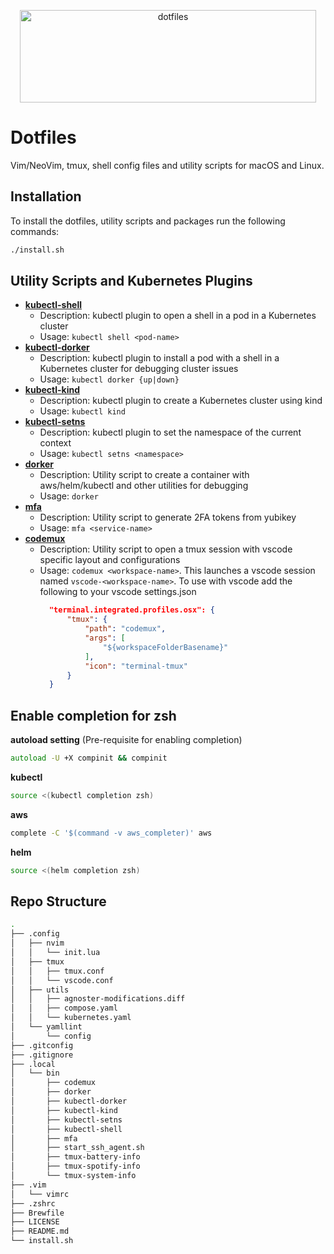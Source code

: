 <p align="center">
  <img src="https://dotfiles.github.io/images/dotfiles-logo.png" alt="dotfiles" width="474" height="148" />
</p>

# Dotfiles

Vim/NeoVim, tmux, shell config files and utility scripts for macOS and Linux.

## Installation

To install the dotfiles, utility scripts and packages run the following commands:

```bash
./install.sh
```

## Utility Scripts and Kubernetes Plugins

- [**kubectl-shell**](.local/bin/kubectl-shell)
  - Description: kubectl plugin to open a shell in a pod in a Kubernetes cluster
  - Usage: `kubectl shell <pod-name>`
- [**kubectl-dorker**](.local/bin/kubectl-dorker)
  - Description: kubectl plugin to install a pod with a shell in a Kubernetes cluster for debugging cluster issues
  - Usage: `kubectl dorker {up|down}`
- [**kubectl-kind**](.local/bin/kubectl-kind)
  - Description: kubectl plugin to create a Kubernetes cluster using kind
  - Usage: `kubectl kind`
- [**kubectl-setns**](.local/bin/kubectl-setns)
  - Description: kubectl plugin to set the namespace of the current context
  - Usage: `kubectl setns <namespace>`
- [**dorker**](.local/bin/dorker)
  - Description: Utility script to create a container with aws/helm/kubectl and other utilities for debugging
  - Usage: `dorker`
- [**mfa**](.local/bin/mfa)
  - Description: Utility script to generate 2FA tokens from yubikey
  - Usage: `mfa <service-name>`
- [**codemux**](.local/bin/codemux)
  - Description: Utility script to open a tmux session with vscode specific layout and configurations
  - Usage: `codemux <workspace-name>`. This launches a vscode session named `vscode-<workspace-name>`. To use with vscode add the following to your vscode settings.json
    ```json
      "terminal.integrated.profiles.osx": {
          "tmux": {
              "path": "codemux",
              "args": [
                  "${workspaceFolderBasename}"
              ],
              "icon": "terminal-tmux"
          }
      }
    ```

## Enable completion for zsh

**autoload setting** (Pre-requisite for enabling completion)

```zsh
autoload -U +X compinit && compinit
```

**kubectl**

```zsh
source <(kubectl completion zsh)
```

**aws**

```zsh
complete -C '$(command -v aws_completer)' aws
```

**helm**

```zsh
source <(helm completion zsh)
```

## Repo Structure

```bash
.
├── .config
│   ├── nvim
│   │   └── init.lua
│   ├── tmux
│   │   ├── tmux.conf
│   │   └── vscode.conf
│   ├── utils
│   │   ├── agnoster-modifications.diff
│   │   ├── compose.yaml
│   │   └── kubernetes.yaml
│   └── yamllint
│       └── config
├── .gitconfig
├── .gitignore
├── .local
│   └── bin
│       ├── codemux
│       ├── dorker
│       ├── kubectl-dorker
│       ├── kubectl-kind
│       ├── kubectl-setns
│       ├── kubectl-shell
│       ├── mfa
│       ├── start_ssh_agent.sh
│       ├── tmux-battery-info
│       ├── tmux-spotify-info
│       └── tmux-system-info
├── .vim
│   └── vimrc
├── .zshrc
├── Brewfile
├── LICENSE
├── README.md
└── install.sh
```
